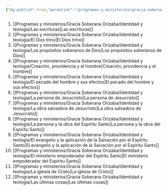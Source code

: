 ```yaml
---
{"dg-publish":true,"permalink":"/programas-y-ministerios/gracia-soberana-orizaba/identidad-y-teologia/nosotros-creemos/"}
---
```



1. [[Programas y ministerios/Gracia Soberana Orizaba/Identidad y teologia/Las escrituras\|Las escrituras]]
2. [[Programas y ministerios/Gracia Soberana Orizaba/Identidad y teologia/El Dios trino\|El Dios trino]]
3. [[Programas y ministerios/Gracia Soberana Orizaba/Identidad y teologia/Los propósitos soberanos de Dios\|Los propósitos soberanos de Dios]]
4. [[Programas y ministerios/Gracia Soberana Orizaba/Identidad y teologia/Creación, providencia y el hombre\|Creación, providencia y el hombre]]
5. [[Programas y ministerios/Gracia Soberana Orizaba/Identidad y teologia/El pecado del hombre y sus efectos\|El pecado del hombre y sus efectos]]
6. [[Programas y ministerios/Gracia Soberana Orizaba/Identidad y teologia/La persona de Jesucristo\|La persona de Jesucristo]]
7. [[Programas y ministerios/Gracia Soberana Orizaba/Identidad y teologia/La obra salvadora de Jesucristo\|La obra salvadora de Jesucristo]]
8. [[Programas y ministerios/Gracia Soberana Orizaba/Identidad y teologia/La persona y la obra del Espíritu Santo\|La persona y la obra del Espíritu Santo]]
9. [[Programas y ministerios/Gracia Soberana Orizaba/Identidad y teologia/El evangelio y la aplicación de la Salvación por el Espíritu Santo\|El evangelio y la aplicación de la Salvación por el Espíritu Santo]]
10. [[Programas y ministerios/Gracia Soberana Orizaba/Identidad y teologia/El ministerio empoderador del Espíritu Santo\|El ministerio empoderador del Espíritu Santo]]
11. [[Programas y ministerios/Gracia Soberana Orizaba/Identidad y teologia/La iglesia de Cristo\|La iglesia de Cristo]]
12. [[Programas y ministerios/Gracia Soberana Orizaba/Identidad y teologia/Las últimas cosas\|Las últimas cosas]]